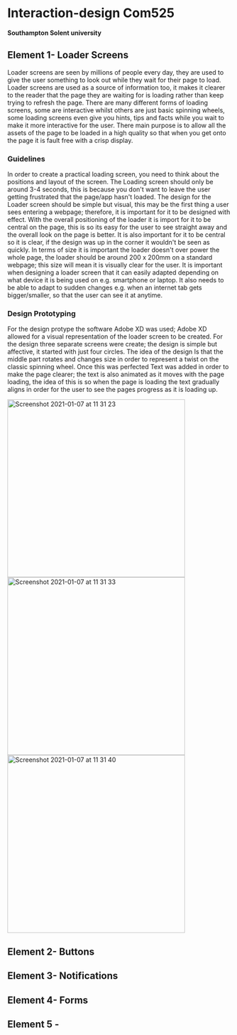 # Interaction-design Com525
**Southampton Solent university**

## Element 1- Loader Screens ##

Loader screens are seen by millions of people every day, they are used to give the user something to look out while they wait for their page to load. Loader screens are used as a source of information too, it makes it clearer to the reader that the page they are waiting for is loading rather than keep trying to refresh the page.  There are many different forms of loading screens, some are interactive whilst others are just basic spinning wheels, some loading screens even give you hints, tips and facts while you wait to make it more interactive for the user. There main purpose is to allow all the assets of the page to be loaded in a high quality so that when you get onto the page it is fault free with a crisp display. 

### Guidelines ###
In order to create a practical loading screen, you need to think about the positions and layout of the screen. The Loading screen should only be around 3-4 seconds, this is because you don't want to leave the user getting frustrated that the page/app hasn't loaded. The design for the Loader screen should be simple but visual, this may be the first thing a user sees entering a webpage; therefore, it is important for it to be designed with effect. With the overall positioning of the loader it is import for it to be central on the page, this is so its easy for the user to see straight away and the overall look on the page is better. It is also important for it to be central so it is clear, if the design was up in the corner it wouldn't be seen as quickly.  In terms of size it is important the loader doesn't over power the whole page, the loader should be around 200 x 200mm on a standard webpage; this size will mean it is visually clear for the user. It is important when designing a loader screen that it can easily adapted depending on what device it is being used on e.g. smartphone or laptop. It also needs to be able to adapt to sudden changes e.g. when an internet tab gets bigger/smaller, so that the user can see it at anytime. 

### Design Prototyping ### 
For the design protype the software Adobe XD was used; Adobe XD allowed for a visual representation of the loader screen to be created.  For the design three separate screens were create; the design is simple but affective, it started with just four circles. The idea of the design Is that the middle part rotates and changes size in order to represent a twist on the classic spinning wheel. Once this was perfected Text was added in order to make the page clearer; the text is also animated as it moves with the page loading, the idea of this is so when the page is loading the text gradually aligns in order for the user to see the pages progress as it is loading up.

<img width="400" alt="Screenshot 2021-01-07 at 11 31 23" src="https://user-images.githubusercontent.com/55785835/103897851-00271f80-50ec-11eb-9962-a4a8b4ce2290.png">

<img width="400" alt="Screenshot 2021-01-07 at 11 31 33" src="https://user-images.githubusercontent.com/55785835/103898335-affc8d00-50ec-11eb-902c-07de82019e0f.png">

<img width="400" alt="Screenshot 2021-01-07 at 11 31 40" src="https://user-images.githubusercontent.com/55785835/103898374-bd197c00-50ec-11eb-857a-3d1e8de77a12.png">











## Element 2- Buttons ##

## Element 3- Notifications 

## Element 4- Forms ## 
##  Element 5 - 



